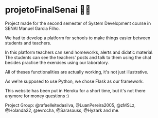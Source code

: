 # projetoFinalSenai 🦝🐧

Project made for the second semester of System Development course in SENAI Manuel Garcia Filho.

We had to develop a platform for schools to make things easier between students and teachers.

In this platform teachers can send homeworks, alerts and didatic material. The students can see the teachers' posts and talk to them using the chat besides practice the  exercises using our laboratory.

All of theses functionalities are actually working, it's not just illustrative.

As we're supposed to use Python, we chose Flask as our framework.

This website has been put in Heroku for a short time, but it's not there anymore for money questions :)

Project Group: @rafaelleitedasilva, @LuanPereira2005, @zMSLz, @Holanda22, @evrocha, @Sarasouss, @Hyzark and me.

